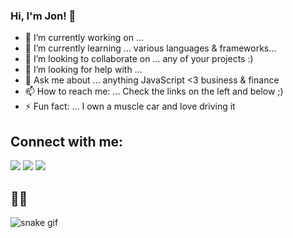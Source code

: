 ### Hi, I'm Jon! 👋


- 🔭 I’m currently working on ... 
- 🌱 I’m currently learning ... various languages & frameworks...
- 👯 I’m looking to collaborate on ... any of your projects :)
- 🤔 I’m looking for help with ... 
- 💬 Ask me about ... anything JavaScript <3 business & finance 
- 📫 How to reach me: ... Check the links on the left and below ;) 
- ⚡ Fun fact: ... I own a muscle car and love driving it
<!--
<h3 align="left">Languages and Tools:</h3>
<a href="https://getbootstrap.com" target="_blank"> <img src="https://raw.githubusercontent.com/devicons/devicon/master/icons/bootstrap/bootstrap-plain-wordmark.svg" alt="bootstrap" width="40" height="40"/> </a> <a href="https://www.w3schools.com/cpp/" target="_blank"> <img src="https://raw.githubusercontent.com/devicons/devicon/master/icons/cplusplus/cplusplus-original.svg" alt="cplusplus" width="40" height="40"/> </a> <a href="https://www.w3schools.com/css/" target="_blank"> <img src="https://raw.githubusercontent.com/devicons/devicon/master/icons/css3/css3-original-wordmark.svg" alt="css3" width="40" height="40"/> </a> <a href="https://expressjs.com" target="_blank"> <img src="https://raw.githubusercontent.com/devicons/devicon/master/icons/express/express-original-wordmark.svg" alt="express" width="40" height="40"/> </a> <a href="https://firebase.google.com/" target="_blank"> <img src="https://www.vectorlogo.zone/logos/firebase/firebase-icon.svg" alt="firebase" width="40" height="40"/> </a> <a href="https://www.w3.org/html/" target="_blank"> <img src="https://raw.githubusercontent.com/devicons/devicon/master/icons/html5/html5-original-wordmark.svg" alt="html5" width="40" height="40"/> </a> <a href="https://developer.mozilla.org/en-US/docs/Web/JavaScript" target="_blank"> <img src="https://raw.githubusercontent.com/devicons/devicon/master/icons/javascript/javascript-original.svg" alt="javascript" width="40" height="40"/> </a> <a href="https://www.mongodb.com/" target="_blank"> <img src="https://raw.githubusercontent.com/devicons/devicon/master/icons/mongodb/mongodb-original-wordmark.svg" alt="mongodb" width="40" height="40"/> </a> <a href="https://nodejs.org" target="_blank"> <img src="https://raw.githubusercontent.com/devicons/devicon/master/icons/nodejs/nodejs-original-wordmark.svg" alt="nodejs" width="40" height="40"/> </a> <a href="https://reactjs.org/" target="_blank"> <img src="https://raw.githubusercontent.com/devicons/devicon/master/icons/react/react-original-wordmark.svg" alt="react" width="40" height="40"/> </a> </p>
-->
## Connect with me:
<p align="left">

<a href = "https://www.linkedin.com/in/jonathan-angeles-sanchez-592896161/"><img src="https://img.icons8.com/fluent/48/000000/linkedin.png"/></a>
<a href = "https://twitter.com/DeVouringTrader"><img src="https://img.icons8.com/fluent/48/000000/twitter.png"/></a>
<a href = "https://www.instagram.com/jon_angeless/"><img src="https://img.icons8.com/fluent/48/000000/instagram-new.png"/></a>

</p>

## 🐍🐍
![snake gif](https://github.com/jonangeles-sanchez/jonangeles-sanchez/blob/output/github-contribution-grid-snake.gif)
